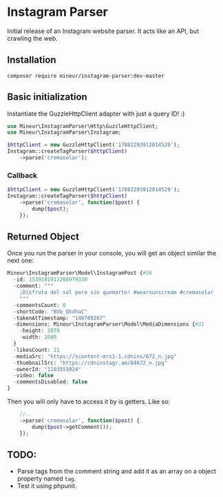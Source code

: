 Instagram Parser
=================
Initial release of an Instagram website parser. It acts like an API, but 
crawling the web.

## Installation
```shell
composer require mineur/instagram-parser:dev-master
```

## Basic initialization
Instantiate the GuzzleHttpClient adapter with just a query ID! :)

```php
use Mineur\InstagramParser\Http\GuzzleHttpClient;
use Mineur\InstagramParser\Instagram;

$httpClient = new GuzzleHttpClient('17882293912014529');
Instagram::createTagParser($httpClient)
    ->parse('cremasolar');
```

### Callback
```php
$httpClient = new GuzzleHttpClient('17882293912014529');
Instagram::createTagParser($httpClient)
    ->parse('cremasolar', function($post) {
        dump($post);
    });
```

## Returned Object
Once you run the parser in your console, you will get an object similar the next one:
```php
Mineur\InstagramParser\Model\InstagramPost {#36
  -id: 1539101913268979330
  -comment: """
    ¡Disfruta del sol pero sin quemarte! #wearsunscream #cremasolar
    """
  -commentsCount: 0
  -shortCode: "BVb_QkdhaC"
  -takenAtTimestamp: "149769267"
  -dimensions: Mineur\InstagramParser\Model\MediaDimensions {#31
    -height: 1079
    -width: 1080
  }
  -likesCount: 21
  -mediaSrc: "https://scontent-mrs1-1.cdnins/672_n.jpg"
  -thumbnailSrc: "https://cdninstagr.am/84672_n.jpg"
  -ownerId: "1103553924"
  -video: false
  -commentsDisabled: false
}
```
Then you will only have to access it by is getters. Like so:
```php
    //..
    ->parse('cremasolar', function($post) {
        dump($post->getComment());
    });
```

## TODO:
- Parse tags from the comment string and add it as an array on a object property named `tag`.
- Test it using phpunit.